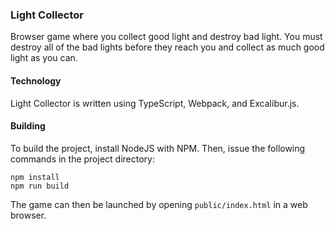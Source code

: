 ### Light Collector ###

Browser game where you collect good light and destroy bad light. You must
destroy all of the bad lights before they reach you and collect as much good
light as you can.

#### Technology

Light Collector is written using TypeScript, Webpack, and Excalibur.js.

#### Building

To build the project, install NodeJS with NPM. Then, issue the following
commands in the project directory:

```shell
npm install
npm run build
```

The game can then be launched by opening `public/index.html` in a web browser.
